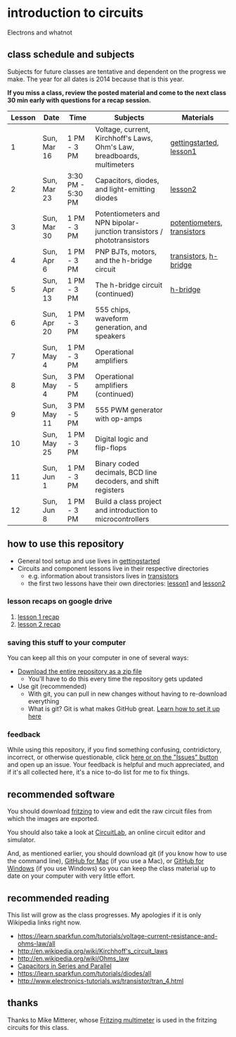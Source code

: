 # introduction to circuits
Electrons and whatnot

## class schedule and subjects
Subjects for future classes are tentative and dependent on the progress we make. The year for all dates is 2014 because that is this year.

**If you miss a class, review the posted material and come to the next class 30 min early with questions for a recap session.**

| Lesson | Date         | Time              | Subjects                                                                | Materials
| ------ | ------------ | ----------------- | ----------------------------------------------------------------------- | ------------------------------------------------------------
| 1      | Sun,  Mar 16 | 1 PM - 3 PM       | Voltage, current, Kirchhoff's Laws, Ohm's Law, breadboards, multimeters | [gettingstarted](gettingstarted), [lesson1](lesson1)
| 2      | Sun,  Mar 23 | 3:30 PM - 5:30 PM | Capacitors, diodes, and light-emitting diodes                           | [lesson2](lesson2)
| 3      | Sun,  Mar 30 | 1 PM - 3 PM       | Potentiometers and NPN bipolar-junction transistors / phototransistors  | [potentiometers](potentiometers), [transistors](transistors)
| 4      | Sun,  Apr 6  | 1 PM - 3 PM       | PNP BJTs, motors, and the h-bridge circuit                              | [transistors](transistors), [h-bridge](h-bridge)
| 5      | Sun,  Apr 13 | 1 PM - 3 PM       | The h-bridge circuit (continued)                                        | [h-bridge](h-bridge)
| 6      | Sun,  Apr 20 | 1 PM - 3 PM       | 555 chips, waveform generation, and speakers                            |
| 7      | Sun,  May 4  | 1 PM - 3 PM       | Operational amplifiers                                                  |
| 8      | Sun,  May 4  | 3 PM - 5 PM       | Operational amplifiers (continued)                                      |
| 9      | Sun,  May 11 | 3 PM - 5 PM       | 555 PWM generator with op-amps                                          |
| 10     | Sun,  May 25 | 1 PM - 3 PM       | Digital logic and flip-flops                                            |
| 11     | Sun,  Jun 1  | 1 PM - 3 PM       | Binary coded decimals, BCD line decoders, and shift registers           |
| 12     | Sun,  Jun 8  | 1 PM - 3 PM       | Build a class project and introduction to microcontrollers              |

## how to use this repository

* General tool setup and use lives in [gettingstarted](gettingstarted)
* Circuits and component lessons live in their respective directories
    * e.g. information about transistors lives in [transistors](transistors)
    * the first two lessons have their own directories: [lesson1](lesson1) and [lesson2](lesson2)

### lesson recaps on google drive
1. [lesson 1 recap](https://docs.google.com/presentation/d/15GSJ7vIjcBHzid15Rd07gUInJye-16uV2sa6j8g2wJ4/edit?usp=sharing)
2. [lesson 2 recap](https://docs.google.com/presentation/d/1Ate2u_c8EQQxeNAypdq-suxV5XIjno04xnrJX5S_RK0/edit?usp=sharing)

### saving this stuff to your computer
You can keep all this on your computer in one of several ways:

* [Download the entire repository as a zip file](https://github.com/wileycousins-edu/intro_to_circuits/archive/master.zip)
    * You'll have to do this every time the repository gets updated
* Use git (recommended)
    * With git, you can pull in new changes without having to re-download everything
    * What is git? Git is what makes GitHub great. [Learn how to set it up here](https://help.github.com/articles/set-up-git)

### feedback
While using this repository, if you find something confusing, contridictory, incorrect, or otherwise questionable, click [here or on the "Issues" button](https://github.com/wileycousins-edu/intro_to_circuits/issues) and open up an issue. Your feedback is helpful and much appreciated, and if it's all collected here, it's a nice to-do list for me to fix things.

## recommended software

You should download [fritzing](http://fritzing.org/home/) to view and edit the raw circuit files from which the images are exported.

You should also take a look at [CircuitLab](https://www.circuitlab.com/), an online circuit editor and simulator.

And, as mentioned earlier, you should download git (if you know how to use the command line), [GitHub for Mac](http://mac.github.com/) (if you use a Mac), or [GitHub for Windows](http://windows.github.com/) (if you use Windows) so you can keep the class material up to date on your computer with very little effort.

## recommended reading
This list will grow as the class progresses. My apologies if it is only Wikipedia links right now.

* https://learn.sparkfun.com/tutorials/voltage-current-resistance-and-ohms-law/all
* http://en.wikipedia.org/wiki/Kirchhoff's_circuit_laws
* http://en.wikipedia.org/wiki/Ohms_law
* [Capacitors in Series and Parallel](http://farside.ph.utexas.edu/teaching/302l/lectures/node46.html)
* https://learn.sparkfun.com/tutorials/diodes/all
* http://www.electronics-tutorials.ws/transistor/tran_4.html

## thanks
Thanks to Mike Mitterer, whose [Fritzing multimeter](https://github.com/MikeMitterer/fritzing-multimeter) is used in the fritzing circuits for this class.
